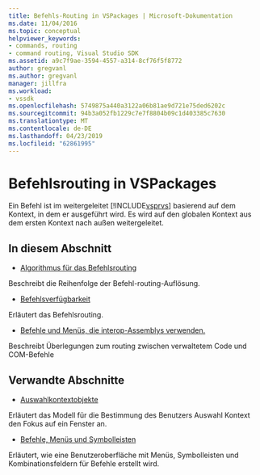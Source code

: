 ```yaml
---
title: Befehls-Routing in VSPackages | Microsoft-Dokumentation
ms.date: 11/04/2016
ms.topic: conceptual
helpviewer_keywords:
- commands, routing
- command routing, Visual Studio SDK
ms.assetid: a9c7f9ae-3594-4557-a314-8cf76f5f8772
author: gregvanl
ms.author: gregvanl
manager: jillfra
ms.workload:
- vssdk
ms.openlocfilehash: 5749875a440a3122a06b81ae9d721e75ded6202c
ms.sourcegitcommit: 94b3a052fb1229c7e7f8804b09c1d403385c7630
ms.translationtype: MT
ms.contentlocale: de-DE
ms.lasthandoff: 04/23/2019
ms.locfileid: "62861995"
---
```

# <a name="command-routing-in-vspackages"></a>Befehlsrouting in VSPackages
Ein Befehl ist im weitergeleitet [!INCLUDE[vsprvs](../../code-quality/includes/vsprvs_md.md)] basierend auf dem Kontext, in dem er ausgeführt wird. Es wird auf den globalen Kontext aus dem ersten Kontext nach außen weitergeleitet.

## <a name="in-this-section"></a>In diesem Abschnitt
- [Algorithmus für das Befehlsrouting](../../extensibility/internals/command-routing-algorithm.md)

 Beschreibt die Reihenfolge der Befehl-routing-Auflösung.

- [Befehlsverfügbarkeit](../../extensibility/internals/command-availability.md)

 Erläutert das Befehlsrouting.

- [Befehle und Menüs, die interop-Assemblys verwenden.](../../extensibility/internals/commands-and-menus-that-use-interop-assemblies.md)

 Beschreibt Überlegungen zum routing zwischen verwaltetem Code und COM-Befehle

## <a name="related-sections"></a>Verwandte Abschnitte
- [Auswahlkontextobjekte](../../extensibility/internals/selection-context-objects.md)

 Erläutert das Modell für die Bestimmung des Benutzers Auswahl Kontext den Fokus auf ein Fenster an.

- [Befehle, Menüs und Symbolleisten](../../extensibility/internals/commands-menus-and-toolbars.md)

 Erläutert, wie eine Benutzeroberfläche mit Menüs, Symbolleisten und Kombinationsfeldern für Befehle erstellt wird.